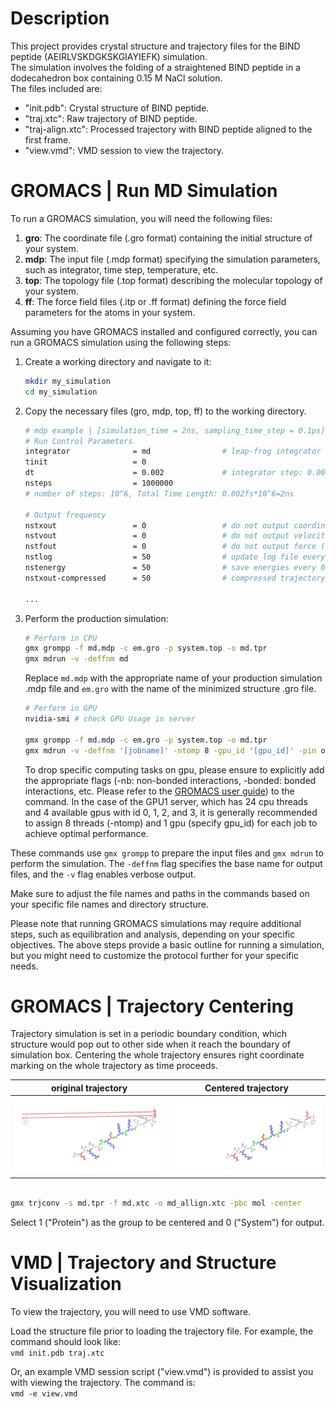 # Description
This project provides crystal structure and trajectory files for the BIND peptide (AEIRLVSKDGKSKGIAYIEFK) simulation.   
The simulation involves the folding of a straightened BIND peptide in a dodecahedron box containing 0.15 M NaCl solution.   
The files included are:  
- "init.pdb": Crystal structure of BIND peptide.  
- "traj.xtc": Raw trajectory of BIND peptide.  
- "traj-align.xtc": Processed trajectory with BIND peptide aligned to the first frame.  
- "view.vmd": VMD session to view the trajectory.  



# GROMACS | Run MD Simulation 

To run a GROMACS simulation, you will need the following files:

1. **gro**: The coordinate file (.gro format) containing the initial structure of your system.
2. **mdp**: The input file (.mdp format) specifying the simulation parameters, such as integrator, time step, temperature, etc.
3. **top**: The topology file (.top format) describing the molecular topology of your system.
4. **ff**: The force field files (.itp or .ff format) defining the force field parameters for the atoms in your system.

Assuming you have GROMACS installed and configured correctly, you can run a GROMACS simulation using the following steps:

1. Create a working directory and navigate to it:
    
    ```bash
    mkdir my_simulation
    cd my_simulation
    
    ```
    
2. Copy the necessary files (gro, mdp, top, ff) to the working directory.
	```bash
	# mdp example | [simulation_time = 2ns, sampling_time_step = 0.1ps]
	# Run Control Parameters
	integrator              = md                # leap-frog integrator
	tinit                   = 0
	dt                      = 0.002             # integrator step: 0.002fs 
	nsteps                  = 1000000           
	# number of steps: 10^6, Total Time Length: 0.002fs*10^6=2ns                     

	# Output frequency
	nstxout                 = 0                 # do not output coordinates (x)
	nstvout                 = 0                 # do not output velocities (v)
	nstfout                 = 0                 # do not output force (f)
	nstlog                  = 50                # update log file every 0.1 ps
	nstenergy               = 50                # save energies every 0.1 ps
	nstxout-compressed      = 50                # compressed trajectory file every 0.1 ps (.xtc file) 
	
	...

	```

    
3. Perform the production simulation:
    
    ```bash
	# Perform in CPU
    gmx grompp -f md.mdp -c em.gro -p system.top -o md.tpr
    gmx mdrun -v -deffnm md
    ```
    
    Replace `md.mdp` with the appropriate name of your production simulation .mdp file and `em.gro` with the name of the minimized structure .gro file.

	```bash
	# Perform in GPU
	nvidia-smi # check GPU Usage in server

	gmx grompp -f md.mdp -c em.gro -p system.top -o md.tpr
    gmx mdrun -v -deffnm '[jobname]' -ntomp 8 -gpu_id '[gpu_id]' -pin on -pinstride 1 -pinoffset '[8*gpu_id]' -nb gpu -bonded gpu -pme gpu -pmefft gpu -update gpu
    
    ```	

	To drop specific computing tasks on gpu, please ensure to explicitly add the appropriate flags (-nb: non-bonded interactions, -bonded: bonded interactions, etc. Please refer to the [GROMACS user guide](https://manual.gromacs.org/2022/onlinehelp/gmx-mdrun.html)) to the command. In the case of the GPU1 server, which has 24 cpu threads and 4 available gpus with id 0, 1, 2, and 3, it is generally recommended to assign 8 threads (-ntomp) and 1 gpu (specify gpu_id) for each job to achieve optimal performance. 
    

These commands use `gmx grompp` to prepare the input files and `gmx mdrun` to perform the simulation. The `-deffnm` flag specifies the base name for output files, and the `-v` flag enables verbose output.

Make sure to adjust the file names and paths in the commands based on your specific file names and directory structure.

Please note that running GROMACS simulations may require additional steps, such as equilibration and analysis, depending on your specific objectives. The above steps provide a basic outline for running a simulation, but you might need to customize the protocol further for your specific needs.


# GROMACS | Trajectory Centering

Trajectory simulation is set in a periodic boundary condition, which structure would pop out to other side when it reach the boundary of simulation box. Centering the whole trajectory ensures right coordinate marking on the whole trajectory as time proceeds. 

| original trajectory | Centered trajectory         | 
| ----------- | ----------- | 
| ![original trajectory](/Asset/2nd_Term/peptide_broken.png) | ![recentered trajectory](/Asset/2nd_Term/peptide_recenter.png)


```bash

gmx trjconv -s md.tpr -f md.xtc -o md_allign.xtc -pbc mol -center

```

Select 1 ("Protein") as the group to be centered and 0 ("System") for output.



# VMD | Trajectory and Structure Visualization
To view the trajectory, you will need to use VMD software. 

Load the structure file prior to loading the trajectory file. For example, the command should look like:  
	```
	vmd init.pdb traj.xtc
	```

Or, an example VMD session script ("view.vmd") is provided to assist you with viewing the trajectory. The command is:  
	```
	vmd -e view.vmd
	```